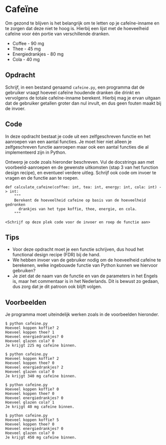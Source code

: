 # Cafeïne

Om gezond te blijven is het belangrijk om te letten op je cafeïne-inname en te zorgen dat deze niet te hoog is.
Hierbij een lijst met de hoeveelheid cafeïne voor één portie van verschillende dranken.

* Coffee - 90 mg
* Thee - 45 mg
* Energiedrankjes - 80 mg
* Cola - 40 mg

## Opdracht

Schrijf, in een bestand genaamd `cafeine.py`, een programma dat de gebruiker vraagt hoeveel cafeïne houdende dranken die drinkt en vervolgens de totale cafeïne-inname berekent.
Hierbij mag je ervan uitgaan dat de gebruiker getallen groter dan nul invult, en dus geen fouten maakt bij de invoer.

## Code

In deze opdracht bestaat je code uit een zelfgeschreven functie en het aanroepen van een aantal functies.
Je moet hier niet alleen je zelfgeschreven functie aanroepen maar ook een aantal functies die al implementeerd zijn in Python.

Ontwerp je code zoals hieronder beschreven.
Vul de docstrings aan met voorbeeld-aanroepen en de gewenste uitkomsten (stap 3 van het function design recipe), en eventueel verdere uitleg.
Schrijf ook code om invoer te vragen en de functie aan te roepen.

    def calculate_cafeine(coffee: int, tea: int, energy: int, cola: int) -> int:
        """
        Berekent de hoeveelheid cafeine op basis van de hoeveelheid gedronken
          drankjes van het type koffie, thee, energie, en cola.
        """

    <Schrijf op deze plek code voor de invoer en roep de functie aan>

## Tips

* Voor deze opdracht moet je een functie schrijven, dus houd het functional design recipe (FDR) bij de hand.
* We hebben invoer van de gebruiker nodig om de hoeveelheid cafeïne te berekenen, welke ingebouwde functie van Python kunnen we hiervoor gebruiken?
* Je ziet dat de naam van de functie en van de parameters in het Engels is, maar het commentaar is in het Nederlands. Dit is bewust zo gedaan, dus zorg dat je dit patroon ook blijft volgen.


## Voorbeelden

Je programma moet uiteindelijk werken zoals in de voorbeelden hieronder.

    $ python cafeine.py
    Hoeveel koppen koffie? 2
    Hoeveel koppen thee? 1
    Hoeveel energiedrankjes? 0
    Hoeveel glazen cola? 0
    Je krijgt 225 mg cafeïne binnen.

    $ python cafeine.py
    Hoeveel koppen koffie? 2
    Hoeveel koppen thee? 0
    Hoeveel energiedrankjes? 2
    Hoeveel glazen cola? 0
    Je krijgt 340 mg cafeïne binnen.

    $ python cafeine.py
    Hoeveel koppen koffie? 0
    Hoeveel koppen thee? 0
    Hoeveel energiedrankjes? 0
    Hoeveel glazen cola? 1
    Je krijgt 40 mg cafeïne binnen.

    $ python cafeine.py
    Hoeveel koppen koffie? 5
    Hoeveel koppen thee? 0
    Hoeveel energiedrankjes? 0
    Hoeveel glazen cola? 0
    Je krijgt 450 mg cafeïne binnen.
